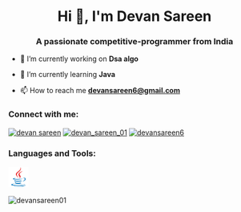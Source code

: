 <h1 align="center">Hi 👋, I'm Devan Sareen</h1>
<h3 align="center">A passionate competitive-programmer from India</h3>

- 🔭 I’m currently working on **Dsa algo**

- 🌱 I’m currently learning **Java**

- 📫 How to reach me **devansareen6@gmail.com**

<h3 align="left">Connect with me:</h3>
<p align="left">
<a href="https://linkedin.com/in/devan sareen" target="blank"><img align="center" src="https://raw.githubusercontent.com/rahuldkjain/github-profile-readme-generator/master/src/images/icons/Social/linked-in-alt.svg" alt="devan sareen" height="30" width="40" /></a>
<a href="https://instagram.com/devan_sareen_01" target="blank"><img align="center" src="https://raw.githubusercontent.com/rahuldkjain/github-profile-readme-generator/master/src/images/icons/Social/instagram.svg" alt="devan_sareen_01" height="30" width="40" /></a>
<a href="https://auth.geeksforgeeks.org/user/devansareen6" target="blank"><img align="center" src="https://raw.githubusercontent.com/rahuldkjain/github-profile-readme-generator/master/src/images/icons/Social/geeks-for-geeks.svg" alt="devansareen6" height="30" width="40" /></a>
</p>

<h3 align="left">Languages and Tools:</h3>
<p align="left"> <a href="https://www.java.com" target="_blank" rel="noreferrer"> <img src="https://raw.githubusercontent.com/devicons/devicon/master/icons/java/java-original.svg" alt="java" width="40" height="40"/> </a> </p>

<p><img align="center" src="https://github-readme-streak-stats.herokuapp.com/?user=devansareen01&" alt="devansareen01" /></p>

